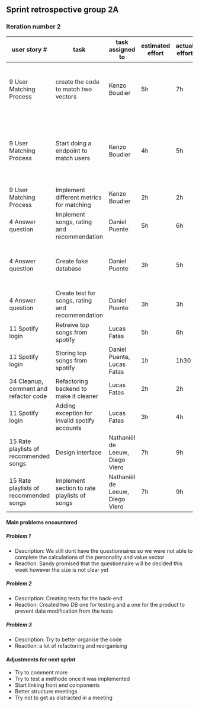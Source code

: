 ## Sprint retrospective group 2A

### Iteration number 2


|  user story # |  task | task assigned to  | estimated effort  | actual effort  | done | note |
|---|---|---|---|---|---|---|
| 9 User Matching Process | create the code to match two vectors | Kenzo Boudier | 5h | 7h | yes | Encountered some difficulties with numPy but overall it went smoothly |
| 9 User Matching Process | Start doing a endpoint to match users | Kenzo Boudier | 4h | 5h | no | Encountered many problems will work on it with daniel and lucas in the upcoming weeks |
| 9 User Matching Process | Implement different metrics for matching | Kenzo Boudier | 2h | 2h | yes  | Went smoothly |
| 4 Answer question | Implement songs, rating and recommendation  | Daniel Puente | 5h | 6h | yes | Draft version of these tables may change  |
| 4 Answer question | Create fake database  | Daniel Puente  | 3h | 5h | yes | Had some problems switching between test DB and real DB  |
| 4 Answer question | Create test for songs, rating and recommendation | Daniel Puente | 3h  | 3h  | yes  |   |
| 11 Spotify login  | Retreive top songs from spotify | Lucas Fatas  | 5h | 6h | yes |   |
| 11 Spotify login | Storing top songs from spotify | Daniel Puente, Lucas Fatas | 1h  | 1h30  | yes |  |
| 34 Cleanup, comment and refactor code | Refactoring backend to make it cleaner | Lucas Fatas | 2h | 2h | yes  |  |
| 11 Spotify login | Adding exception for invalid spotify accounts | Lucas Fatas | 3h | 4h | yes |  |
| 15  Rate playlists of recommended songs | Design interface  | Nathaniël de Leeuw, Diego Viero | 7h  | 9h  |  yes |   |
| 15  Rate playlists of recommended songs | Implement section to rate playlists of songs  | Nathaniël de Leeuw, Diego Viero | 7h  | 9h  |  yes |   |

#### Main problems encountered

##### Problem 1
- Description: We still dont have the questionnaires so we were not able to complete the calculations of the personality and value vector
- Reaction: Sandy promised that the questionnaire will be decided this week however the size is not clear yet

##### Problem 2
- Description: Creating tests for the back-end
- Reaction: Created two DB one for testing and a one for the product to prevent data modification from the tests

##### Problem 3
- Description: Try to better organise the code
- Reaction: a lot of refactoring and reorganising 


#### Adjustments for next sprint 
- Try to comment more
- Try to test a methode once it was implemented 
- Start linking front end components
- Better structure meetings
- Try not to get as distracted in a meeting

